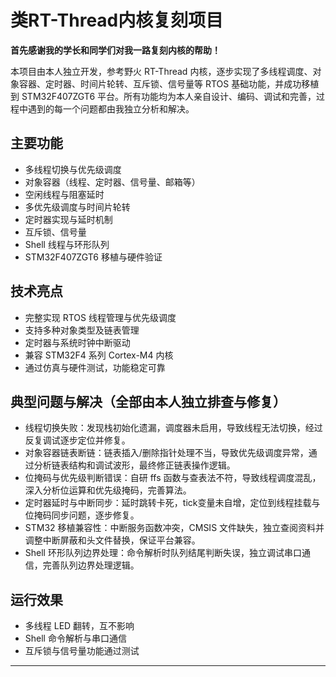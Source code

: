 # 类RT-Thread内核复刻项目

**首先感谢我的学长和同学们对我一路复刻内核的帮助！**

本项目由本人独立开发，参考野火 RT-Thread 内核，逐步实现了多线程调度、对象容器、定时器、时间片轮转、互斥锁、信号量等 RTOS 基础功能，并成功移植到 STM32F407ZGT6 平台。所有功能均为本人亲自设计、编码、调试和完善，过程中遇到的每一个问题都由我独立分析和解决。

## 主要功能

- 多线程切换与优先级调度
- 对象容器（线程、定时器、信号量、邮箱等）
- 空闲线程与阻塞延时
- 多优先级调度与时间片轮转
- 定时器实现与延时机制
- 互斥锁、信号量
- Shell 线程与环形队列
- STM32F407ZGT6 移植与硬件验证

## 技术亮点

- 完整实现 RTOS 线程管理与优先级调度
- 支持多种对象类型及链表管理
- 定时器与系统时钟中断驱动
- 兼容 STM32F4 系列 Cortex-M4 内核
- 通过仿真与硬件测试，功能稳定可靠

## 典型问题与解决（全部由本人独立排查与修复）

- 线程切换失败：发现栈初始化遗漏，调度器未启用，导致线程无法切换，经过反复调试逐步定位并修复。
- 对象容器链表断链：链表插入/删除指针处理不当，导致优先级调度异常，通过分析链表结构和调试波形，最终修正链表操作逻辑。
- 位掩码与优先级判断错误：自研 ffs 函数与查表法不符，导致线程调度混乱，深入分析位运算和优先级掩码，完善算法。
- 定时器延时与中断同步：延时跳转卡死，tick变量未自增，定位到线程挂载与位掩码同步问题，逐步修复。
- STM32 移植兼容性：中断服务函数冲突，CMSIS 文件缺失，独立查阅资料并调整中断屏蔽和头文件替换，保证平台兼容。
- Shell 环形队列边界处理：命令解析时队列结尾判断失误，独立调试串口通信，完善队列边界处理逻辑。

## 运行效果

- 多线程 LED 翻转，互不影响
- Shell 命令解析与串口通信
- 互斥锁与信号量功能通过测试

---
